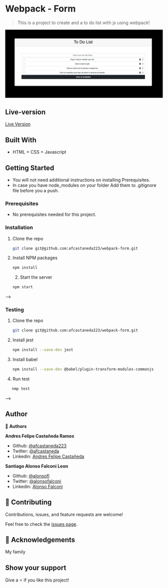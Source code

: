 # Webpack - Form

> This is a project to create and a to do list with js using webpack!


![screenshot](./to_do_screenshot.png)


## Live-version

[Live Version](https://afcastaneda223.github.io/webpack-form/dist)


## Built With

- HTML + CSS + Javascript

## Getting Started

* You will not need additional instructions on installing Prerequisites.
* In case you have node_modules on your folder Add them to .gitignore file before you a push.

### Prerequisites

* No prerequisites needed for this project.
 <!--
This is an example of how to list things you need to use the software and how to install them.
* npm
  ```sh
  npm install npm@latest -g
  ```
-->

### Installation
1. Clone the repo
   ```sh
   git clone git@github.com:afcastaneda223/webpack-form.git
   ```
2. Install NPM packages
   ```sh
   npm install
   ```
   2. Start the server 
   ```sh
   npm start
   ```
-->

### Testing
1. Clone the repo
   ```sh
   git clone git@github.com:afcastaneda223/webpack-form.git
   ```
2. Install jest
   ```sh
   npm install --save-dev jest
   ```
3. Install babel
   ```sh
   npm install --save-dev @babel/plugin-transform-modules-commonjs
   ```
4. Run test
```sh
   nmp test
```
-->

## Author

👤 **Authors**

**Andres Felipe Castañeda Ramos**
- Github: [@afcastaneda223](https://github.com/afcastaneda223)
- Twitter: [@afcastaneda](https://twitter.com/afcastaneda)
- Linkedin: [Andres Felipe Castañeda](www.linkedin.com/in/andres-castaneda223)

**Santiago Alonso Falconi Leon**
- Github: [@alonsofl](https://github.com/alonsofl)
- Twitter: [@alonsofalconi](https://twitter.com/alonsofalconi)
- Linkedin: [Alonso Falconi](www.linkedin.com/in/alonsofalconi)


## 🤝 Contributing

Contributions, issues, and feature requests are welcome!

Feel free to check the [issues page](https://github.com/smunozmo/).


## 👋 Acknowledgements

My family

## Show your support

Give a ⭐️ if you like this project!

